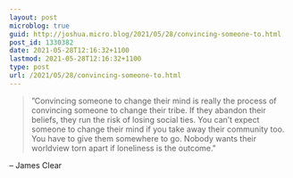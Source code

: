 ```yaml
---
layout: post
microblog: true
guid: http://joshua.micro.blog/2021/05/28/convincing-someone-to.html
post_id: 1330382
date: 2021-05-28T12:16:32+1100
lastmod: 2021-05-28T12:16:32+1100
type: post
url: /2021/05/28/convincing-someone-to.html
---
```

>”Convincing someone to change their mind is really the process of convincing someone to change their tribe. If they abandon their beliefs, they run the risk of losing social ties. You can’t expect someone to change their mind if you take away their community too. You have to give them somewhere to go. Nobody wants their worldview torn apart if loneliness is the outcome."

– James Clear

